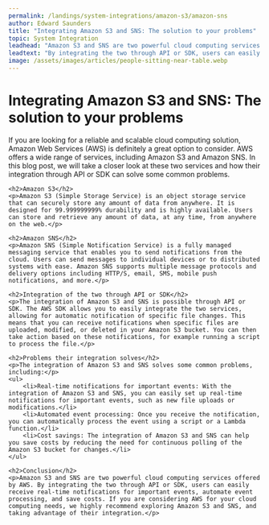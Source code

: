 ```yaml
---
permalink: /landings/system-integrations/amazon-s3/amazon-sns
author: Edward Saunders
title: "Integrating Amazon S3 and SNS: The solution to your problems"
topic: System Integration
leadhead: "Amazon S3 and SNS are two powerful cloud computing services offered by AWS"
leadtext: "By integrating the two through API or SDK, users can easily receive real-time notifications for important events, automate event processing, and save costs. If you are considering AWS for your cloud computing needs, we highly recommend exploring Amazon S3 and SNS, and taking advantage of their integration."
image: /assets/images/articles/people-sitting-near-table.webp
---
```

<div class="arttext">	<h1>Integrating Amazon S3 and SNS: The solution to your problems</h1>
	<p>If you are looking for a reliable and scalable cloud computing solution, Amazon Web Services (AWS) is definitely a great option to consider. AWS offers a wide range of services, including Amazon S3 and Amazon SNS. In this blog post, we will take a closer look at these two services and how their integration through API or SDK can solve some common problems.</p>

	<h2>Amazon S3</h2>
	<p>Amazon S3 (Simple Storage Service) is an object storage service that can securely store any amount of data from anywhere. It is designed for 99.999999999% durability and is highly available. Users can store and retrieve any amount of data, at any time, from anywhere on the web.</p>

	<h2>Amazon SNS</h2>
	<p>Amazon SNS (Simple Notification Service) is a fully managed messaging service that enables you to send notifications from the cloud. Users can send messages to individual devices or to distributed systems with ease. Amazon SNS supports multiple message protocols and delivery options including HTTP/S, email, SMS, mobile push notifications, and more.</p>

	<h2>Integration of the two through API or SDK</h2>
	<p>The integration of Amazon S3 and SNS is possible through API or SDK. The AWS SDK allows you to easily integrate the two services, allowing for automatic notification of specific file changes. This means that you can receive notifications when specific files are uploaded, modified, or deleted in your Amazon S3 bucket. You can then take action based on these notifications, for example running a script to process the file.</p>

	<h2>Problems their integration solves</h2>
	<p>The integration of Amazon S3 and SNS solves some common problems, including:</p>
	<ul>
		<li>Real-time notifications for important events: With the integration of Amazon S3 and SNS, you can easily set up real-time notifications for important events, such as new file uploads or modifications.</li>
		<li>Automated event processing: Once you receive the notification, you can automatically process the event using a script or a Lambda function.</li>
		<li>Cost savings: The integration of Amazon S3 and SNS can help you save costs by reducing the need for continuous polling of the Amazon S3 bucket for changes.</li>
	</ul>

	<h2>Conclusion</h2>
	<p>Amazon S3 and SNS are two powerful cloud computing services offered by AWS. By integrating the two through API or SDK, users can easily receive real-time notifications for important events, automate event processing, and save costs. If you are considering AWS for your cloud computing needs, we highly recommend exploring Amazon S3 and SNS, and taking advantage of their integration.</p>
</div>